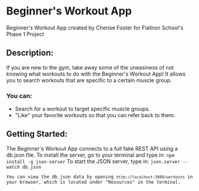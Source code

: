 <h1>Beginner's Workout App</h1>
Beginner's Workout App created by Cherise Foster for Flatiron School's Phase 1 Project

<h2>Description:</h2>
If you are new to the gym, take away some of the uneasiness of not knowing what workouts to do with the Beginner's Workout App! It allows you to search workouts that are specific to a certain muscle group. 

<h3>You can:</h3>
<ul>
<li>Search for a workout to target specific muscle groups.</li>
<li>"Like" your favorite workouts so that you can refer back to them.</li>
</ul>

<h2>Getting Started:</h2>
The Beginner's Workout App connects to a full fake REST API using a db.json file. To install the server, go to your terminal and type in:
<code>npm install -g json-server</code>
To start the JSON server, type in:
<code>json.server --watch db.json
<p>You can view the db.json data by opening <code>http://localhost:3000/workouts</code> in your browser, which is located under "Resources" in the terminal.</p>

